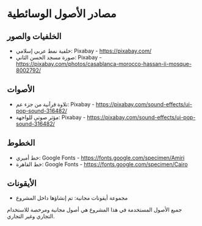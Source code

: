 # مصادر الأصول الوسائطية

## الخلفيات والصور
- خلفية نمط عربي إسلامي: Pixabay - https://pixabay.com/
- صورة مسجد الحسن الثاني: Pixabay - https://pixabay.com/photos/casablanca-morocco-hassan-ii-mosque-8002792/

## الأصوات
- تلاوة قرآنية من جزء عم: Pixabay - https://pixabay.com/sound-effects/ui-pop-sound-316482/
- مؤثر صوتي للواجهة: Pixabay - https://pixabay.com/sound-effects/ui-pop-sound-316482/

## الخطوط
- خط أميري: Google Fonts - https://fonts.google.com/specimen/Amiri
- خط القاهرة: Google Fonts - https://fonts.google.com/specimen/Cairo

## الأيقونات
- مجموعة أيقونات مجانية: تم إنشاؤها داخل المشروع

جميع الأصول المستخدمة في هذا المشروع هي أصول مجانية ومرخصة للاستخدام التجاري وغير التجاري.
